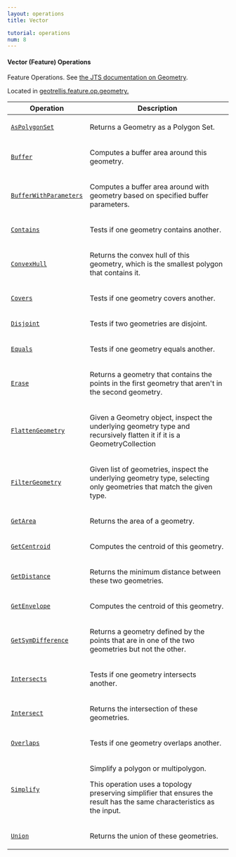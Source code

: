 ```yaml
---
layout: operations
title: Vector

tutorial: operations
num: 8
---
```


#### Vector (Feature) Operations

Feature Operations. See [the JTS documentation on Geometry](http://tsusiatsoftware.net/jts/javadoc/com/vividsolutions/jts/geom/Geometry.html).

Located in [geotrellis.feature.op.geometry.](http://geotrellis.github.com/scaladocs/latest/#geotrellis.feature.op.geometry.package)

<table class="bordered-table zebra-striped">
      <thead>
          <tr>
            <th>Operation</th>
            <th>Description</th>
          </tr>
        </thead>
        <tbody>

<tr><td><code><a href="http://geotrellis.github.com/scaladocs/latest/#geotrellis.feature.op.geometry.AsPolygonSet" targe="_blank">AsPolygonSet</a></code></td><td><p>Returns a Geometry as a Polygon Set.</p></td></tr>
<tr><td><code><a href="http://geotrellis.github.com/scaladocs/latest/#geotrellis.feature.op.geometry.Buffer" targe="_blank">Buffer</a></code></td><td><div id="comment" class="fullcommenttop"><div class="comment cmt"><p>Computes a buffer area around this geometry.</p></div></div></td></tr>
<tr><td><code><a href="http://geotrellis.github.com/scaladocs/latest/#geotrellis.feature.op.geometry.BufferWithParameters" targe="_blank">BufferWithParameters</a></code></td><td><div id="comment" class="fullcommenttop"><p>Computes a buffer area around with geometry based on specified buffer parameters.</p></div></td></tr>
<tr><td><code><a href="http://geotrellis.github.com/scaladocs/latest/#geotrellis.feature.op.geometry.Contains" targe="_blank">Contains</a></code></td><td><div id="comment" class="fullcommenttop"><div class="comment cmt"><p>Tests if one geometry contains another.</p></div></div></td></tr>
<tr><td><code><a href="http://geotrellis.github.com/scaladocs/latest/#geotrellis.feature.op.geometry.ConvexHull" targe="_blank">ConvexHull</a></code></td><td><div id="comment" class="fullcommenttop"><div class="comment cmt"><p>Returns the convex hull of this geometry, which is the smallest polygon that contains it.</p></div></div></td></tr>
<tr><td><code><a href="http://geotrellis.github.com/scaladocs/latest/#geotrellis.feature.op.geometry.Covers" targe="_blank">Covers</a></code></td><td><div id="comment" class="fullcommenttop"><div class="comment cmt"><p>Tests if one geometry covers another.</p></div></div></td></tr>

<tr><td><code><a href="http://geotrellis.github.com/scaladocs/latest/#geotrellis.feature.op.geometry.Disjoint" targe="_blank">Disjoint</a></code></td><td><div id="comment" class="fullcommenttop"><div class="comment cmt"><p>Tests if two geometries are disjoint.</p></div></div></td></tr>

<tr><td><code><a href="http://geotrellis.github.com/scaladocs/latest/#geotrellis.feature.op.geometry.Equals" targe="_blank">Equals</a></code></td><td><div id="comment" class="fullcommenttop"><div class="comment cmt"><p>Tests if one geometry equals another.</p></div></div></td></tr>

<tr><td><code><a href="http://geotrellis.github.com/scaladocs/latest/#geotrellis.feature.op.geometry.Erase" targe="_blank">Erase</a></code></td><td><div id="comment" class="fullcommenttop"><div class="comment cmt"><p>Returns a geometry that contains the points in the first geometry that aren't in the second geometry.</p></div></div></td></tr>

<tr><td><code><a href="http://geotrellis.github.com/scaladocs/latest/#geotrellis.feature.op.geometry.FlattenGeometry" targe="_blank">FlattenGeometry</a></code></td><td><p>Given a Geometry object, inspect the underlying geometry type and recursively flatten it if it is a GeometryCollection</p></td></tr>
<tr><td><code><a href="http://geotrellis.github.com/scaladocs/latest/#geotrellis.feature.op.geometry.FilterGeometry" targe="_blank">FilterGeometry</a></code></td><td><p>Given list of geometries, inspect the underlying geometry type, selecting only geometries that match the given type.</p></td></tr>

<tr><td><code><a href="http://geotrellis.github.com/scaladocs/latest/#geotrellis.feature.op.geometry.GetArea" targe="_blank">GetArea</a></code></td><td><div id="comment" class="fullcommenttop"><div class="comment cmt"><p>Returns the area of a geometry.</p></div></div></td></tr>

<tr><td><code><a href="http://geotrellis.github.com/scaladocs/latest/#geotrellis.feature.op.geometry.GetCentroid" targe="_blank">GetCentroid</a></code></td><td><div id="comment" class="fullcommenttop"><div class="comment cmt"><p>Computes the centroid of this geometry.</p></div></div></td></tr>

<tr><td><code><a href="http://geotrellis.github.com/scaladocs/latest/#geotrellis.feature.op.geometry.GetDistance" targe="_blank">GetDistance</a></code></td><td><div id="comment" class="fullcommenttop"><div class="comment cmt"><p>Returns the minimum distance between these two geometries.</p></div></div></td></tr>

<tr><td><code><a href="http://geotrellis.github.com/scaladocs/latest/#geotrellis.feature.op.geometry.GetEnvelope" targe="_blank">GetEnvelope</a></code></td><td><div id="comment" class="fullcommenttop"><div class="comment cmt"><p>Computes the centroid of this geometry.
</p></div></div></td></tr>

<tr><td><code><a href="http://geotrellis.github.com/scaladocs/latest/#geotrellis.feature.op.geometry.GetSymDifference" targe="_blank">GetSymDifference</a></code></td><td><div id="comment" class="fullcommenttop"><div class="comment cmt"><p>Returns a geometry defined by the points that are in one of the two geometries
but not the other.</p></div></div></td></tr>

<tr><td><code><a href="http://geotrellis.github.com/scaladocs/latest/#geotrellis.feature.op.geometry.Intersects" targe="_blank">Intersects</a></code></td><td><div id="comment" class="fullcommenttop"><div class="comment cmt"><p>Tests if one geometry intersects another.</p></div></div></td></tr>

<tr><td><code><a href="http://geotrellis.github.com/scaladocs/latest/#geotrellis.feature.op.geometry.Intersect" targe="_blank">Intersect</a></code></td><td><div id="comment" class="fullcommenttop"><div class="comment cmt"><p>Returns the intersection of these geometries.</p></div></div></td></tr>
<tr><td><code><a href="http://geotrellis.github.com/scaladocs/latest/#geotrellis.feature.op.geometry.Overlaps" targe="_blank">Overlaps</a></code></td><td><div id="comment" class="fullcommenttop"><div class="comment cmt"><p>Tests if one geometry overlaps another.</p></div></div></td></tr>

<tr><td><code><a href="http://geotrellis.github.com/scaladocs/latest/#geotrellis.feature.op.geometry.Simplify" targe="_blank">Simplify</a></code></td><td><div id="comment" class="fullcommenttop"><div class="comment cmt"><p>Simplify a polygon or multipolygon.</p><p>This operation uses a topology preserving simplifier that ensures the result has the same characteristics as the input.</p></div></div></td></tr>

<tr><td><code><a href="http://geotrellis.github.com/scaladocs/latest/#geotrellis.feature.op.geometry.Union" targe="_blank">Union</a></code></td><td><div id="comment" class="fullcommenttop"><div class="comment cmt"><p>Returns the union of these geometries.</p></div></div></td></tr>

</tbody>
</table>
